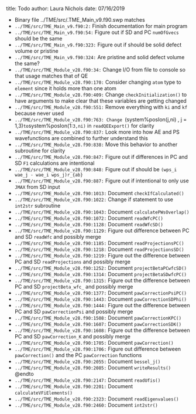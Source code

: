 title: Todo
author: Laura Nichols
date: 07/16/2019

* Binary file ../TME/src/.TME_Main_v9.f90.swp matches
* `../TME/src/TME_Main_v9.f90:2:` Finish documentation for main program
* `../TME/src/TME_Main_v9.f90:54:` Figure out if SD and PC `numOfGvecs` should be the same
* `../TME/src/TME_Main_v9.f90:323:` Figure out if should be solid defect volume or pristine
* `../TME/src/TME_Main_v9.f90:324:` Are pristine and solid defect volume the same?
* `../TME/src/TME_Module_v28.f90:34:` Change I/O from file to console so that usage matches that of QE
* `../TME/src/TME_Module_v28.f90:170:` Consider changing `atom` type to `element` since it holds more than one atom
* `../TME/src/TME_Module_v28.f90:409:` Change `checkInitialization()` to have arguments to make clear that these variables are getting changed
* `../TME/src/TME_Module_v28.f90:551:` Remove everything with `ki` and `kf` because never used
* `../TME/src/TME_Module_v28.f90:763: Change `(system%posIon(j,ni) , j = 1,3)` to `system%posIon(1:`3,ni)` in `readQEExport()` for clarity
* `../TME/src/TME_Module_v28.f90:837:` Look more into how AE and PS wavefunctions are combined to further understand this
* `../TME/src/TME_Module_v28.f90:838:` Move this behavior to another subroutine for clarity
* `../TME/src/TME_Module_v28.f90:847:` Figure out if differences in PC and SD `F1` calculations are intentional
* `../TME/src/TME_Module_v28.f90:848:` Figure out if should be `(wps_i wae_j - wae_i wps_j)r_{ab}`
* `../TME/src/TME_Module_v28.f90:887:` Figure out if intentional to only use `JMAX` from SD input
* `../TME/src/TME_Module_v28.f90:1013:` Document `checkIfCalculated()`
* `../TME/src/TME_Module_v28.f90:1022:` Change if statement to use `int2str` subroutine
* `../TME/src/TME_Module_v28.f90:1043:` Document `calculatePWsOverlap()`
* `../TME/src/TME_Module_v28.f90:1072:` Document `readWfcPC()`
* `../TME/src/TME_Module_v28.f90:1128:` Document `readWfcSD()`
* `../TME/src/TME_Module_v28.f90:1129:` Figure out difference between PC and SD `readWfc` and possibly merge
* `../TME/src/TME_Module_v28.f90:1185:` Document `readProjectionsPC()`
* `../TME/src/TME_Module_v28.f90:1218:` Document `readProjectionsSD()`
* `../TME/src/TME_Module_v28.f90:1219:` Figure out the difference between PC and SD `readProjections` and possibly merge
* `../TME/src/TME_Module_v28.f90:1252:` Document `projectBetaPCwfcSD()`
* `../TME/src/TME_Module_v28.f90:1314:` Document `projectBetaSDwfcPC()`
* `../TME/src/TME_Module_v28.f90:1315:` Figure out the difference between PC and SD `projectBeta_wfc_` and possibly merge
* `../TME/src/TME_Module_v28.f90:1377:` Document `pawCorrectionPsiPC()`
* `../TME/src/TME_Module_v28.f90:1443:` Document `pawCorrectionSDPhi()`
* `../TME/src/TME_Module_v28.f90:1444:` Figure out the difference between PC and SD `pawCorrectionPsi` and possibly merge
* `../TME/src/TME_Module_v28.f90:1508:` Document `pawCorrectionKPC()`
* `../TME/src/TME_Module_v28.f90:1607:` Document `pawCorrectionSDK()`
* `../TME/src/TME_Module_v28.f90:1608:` Figure out the difference between PC and SD `pawCorrection_K` and possibly merge
* `../TME/src/TME_Module_v28.f90:1705:` Document `pawCorrection()`
* `../TME/src/TME_Module_v28.f90:1706:` Figure out difference between `pawCorrection()` and the PC `pawCorrection` functions
* `../TME/src/TME_Module_v28.f90:2055:` Document `bessel_j()`
* `../TME/src/TME_Module_v28.f90:2085:` Document `writeResults()` @endto
* `../TME/src/TME_Module_v28.f90:2147:` Document `readUfis()`
* `../TME/src/TME_Module_v28.f90:2201:` Document `calculateVFiElements()`
* `../TME/src/TME_Module_v28.f90:2323:` Document `readEigenvalues()`
* `../TME/src/TME_Module_v28.f90:2460:` Document `int2str()`
